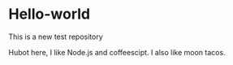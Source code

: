 # Hello-world
This is a new test repository

Hubot here, I like Node.js and coffeescipt.
I also like moon tacos.
